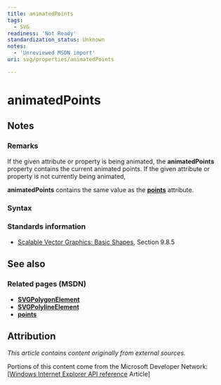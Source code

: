 ```yaml
---
title: animatedPoints
tags:
  - SVG
readiness: 'Not Ready'
standardization_status: Unknown
notes:
  - 'Unreviewed MSDN import'
uri: svg/properties/animatedPoints

---
```

# animatedPoints

## Notes

### Remarks

If the given attribute or property is being animated, the **animatedPoints** property contains the current animated points. If the given attribute or property is not currently being animated,

**animatedPoints** contains the same value as the [**points**](/svg/properties/points) attribute.

### Syntax

### Standards information

-   [Scalable Vector Graphics: Basic Shapes](http://go.microsoft.com/fwlink/p/?linkid=204737), Section 9.8.5

## See also

### Related pages (MSDN)

-   [**SVGPolygonElement**](/svg/elements/polygon)
-   [**SVGPolylineElement**](/svg/elements/polyline)
-   [**points**](/svg/properties/points)

## Attribution

*This article contains content originally from external sources.*

Portions of this content come from the Microsoft Developer Network: [[Windows Internet Explorer API reference](http://msdn.microsoft.com/en-us/library/ie/hh828809%28v=vs.85%29.aspx) Article]

